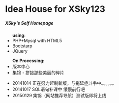 Idea House for XSky123
=========
<h5>XSky's Self Homepage</h5>

<ul>
<ll><b>using:</b></ll>
<li>PHP+Mysql with HTML5</li>
<li>Bootstarp</li>
<li>JQuery</li>
</ul>

<ul>
<ll><b>On Processing:</b></ll>
<li>版本中心</li>
<li>集锦 - 拼接那些美丽的碎片</li>
</ul>

<ul>
<li>20141014 正在努力赶制新版。与拖延症斗争中。。。。。。</li>
<li>20141017 SQL语句补课中 缓慢前行吧</li>
<li>20150129 集锦（网站推荐导航）测试版即将上线</li>
</ul>
